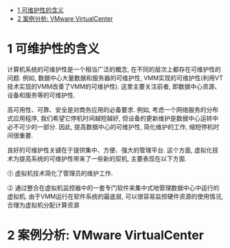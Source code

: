 
<!-- @import "[TOC]" {cmd="toc" depthFrom=1 depthTo=6 orderedList=false} -->

<!-- code_chunk_output -->

* [1 可维护性的含义](#1-可维护性的含义)
* [2 案例分析: VMware VirtualCenter](#2-案例分析-vmware-virtualcenter)

<!-- /code_chunk_output -->

# 1 可维护性的含义

计算机系统的可维护性是一个相当广泛的概念, 在不同的层次上都存在可维护性的问题. 例如, 数据中心大量数据和服务器的可维护性, VMM实现的可维护性(利用VT技术实现的VMM改善了VMM的可维护性). 这里主要关注前者, 即数据中心资源、设备和服务等的可维护性. 

高可用性、可靠、安全是对商务应用的必备要求. 例如, 考虑一个网络服务的分布式应用程序, 我们希望它停机时间越短越好, 但设备的更新维护是数据中心运转中必不可少的一部分. 因此, 提高数据中心的可维护性, 简化维护的工作, 缩短停机时间很重要. 

良好的可维护性关键在于提供集中、方便、强大的管理平台. 这个方面, 虚拟化技术为提高系统的可维护性带来了一些新的契机, 主要表现在以下方面.

⓵ 虚拟机技术简化了管理员的维护工作.

⓶ 通过整合在虚拟机监控器中的一套专门软件来集中式地管理数据中心中运行的虚拟机. 由于VMM运行在软件系统的最底层, 可以很容易监控硬件资源的使用情况, 合理为虚拟机分配计算资源

# 2 案例分析: VMware VirtualCenter




